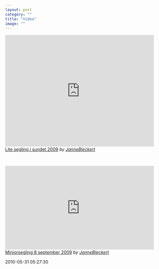 ```yaml
---
layout: post
category: ""
title: "Video"
image: ""
---
```


<p><iframe frameborder="0" width="480" height="360" src="http://www.dailymotion.com/embed/video/xs60nt" mce_src="http://www.dailymotion.com/embed/video/xs60nt"></iframe><br /><a href="http://www.dailymotion.com/video/xs60nt_lite-segling-i-sundet-2009_sport" mce_href="http://www.dailymotion.com/video/xs60nt_lite-segling-i-sundet-2009_sport" target="_blank">Lite segling i sundet 2009</a> <i>by <a href="http://www.dailymotion.com/JanneBleckert" mce_href="http://www.dailymotion.com/JanneBleckert" target="_blank">JanneBleckert</a></i></p><p><br /></p><p><iframe frameborder="0" width="480" height="270" src="http://www.dailymotion.com/embed/video/xs61h6" mce_src="http://www.dailymotion.com/embed/video/xs61h6"></iframe><br /><a href="http://www.dailymotion.com/video/xs61h6_miniorsegling-8-september-2009_sport" mce_href="http://www.dailymotion.com/video/xs61h6_miniorsegling-8-september-2009_sport" target="_blank">Miniorsegling  8 september 2009</a> <i>by <a href="http://www.dailymotion.com/JanneBleckert" mce_href="http://www.dailymotion.com/JanneBleckert" target="_blank">JanneBleckert</a></i></p>

2010-05-31 05:27:30